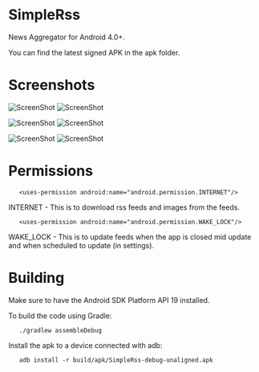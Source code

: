 SimpleRss
===

News Aggregator for Android 4.0+.

You can find the latest signed APK in the apk folder.

Screenshots
===

![ScreenShot](https://raw.github.com/poloure/rss/master/screenshots/one.jpg)
![ScreenShot](https://raw.github.com/poloure/rss/master/screenshots/two.jpg)

![ScreenShot](https://raw.github.com/poloure/rss/master/screenshots/three.jpg)
![ScreenShot](https://raw.github.com/poloure/rss/master/screenshots/four.jpg)

![ScreenShot](https://raw.github.com/poloure/rss/master/screenshots/five.jpg)
![ScreenShot](https://raw.github.com/poloure/rss/master/screenshots/six.jpg)

Permissions
===
```
   <uses-permission android:name="android.permission.INTERNET"/>
```

INTERNET - This is to download rss feeds and images from the feeds.

```
   <uses-permission android:name="android.permission.WAKE_LOCK"/>
```

WAKE_LOCK - This is to update feeds when the app is closed mid update and when scheduled to update (in settings).

Building
===

Make sure to have the Android SDK Platform API 19 installed.

To build the code using Gradle:

```
   ./gradlew assembleDebug
```

Install the apk to a device connected with adb:

```
   adb install -r build/apk/SimpleRss-debug-unaligned.apk
```